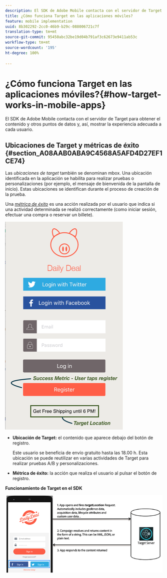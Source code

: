 ```yaml
---
description: El SDK de Adobe Mobile contacta con el servidor de Target para obtener el contenido y otros puntos de datos y, así, mostrar la experiencia adecuada a cada usuario.
title: ¿Cómo funciona Target en las aplicaciones móviles?
feature: mobile implementation
uuid: 8b302292-2cc0-46b9-b29c-088006721c7f
translation-type: tm+mt
source-git-commit: 95450abc32be19d04b791af3c62673e9411ab53c
workflow-type: tm+mt
source-wordcount: '195'
ht-degree: 100%

---
```



# ¿Cómo funciona Target en las aplicaciones móviles?{#how-target-works-in-mobile-apps}

El SDK de Adobe Mobile contacta con el servidor de Target para obtener el contenido y otros puntos de datos y, así, mostrar la experiencia adecuada a cada usuario.

## Ubicaciones de Target y métricas de éxito   {#section_A08AAB0ABA9C4568A5AFD4D27EF1CE74}

Las *ubicaciones de target* también se denominan mbox. Una ubicación identificada en la aplicación se habilita para realizar pruebas o personalizaciones (por ejemplo, el mensaje de bienvenida de la pantalla de inicio). Estas ubicaciones se identifican durante el proceso de creación de la prueba.

Una *[métrica de éxito](/help/c-activities/r-success-metrics/success-metrics.md#reference_D011575C85DA48E989A244593D9B9924)* es una acción realizada por el usuario que indica si una actividad determinada se realizó correctamente (como iniciar sesión, efectuar una compra o reservar un billete).

![](assets/mobile-target-location.png)

* **Ubicación de Target:** el contenido que aparece debajo del botón de registro.

   Este usuario se beneficia de envío gratuito hasta las 18.00 h. Esta ubicación se puede reutilizar en varias actividades de Target para realizar pruebas A/B y personalizaciones.

* **Métrica de éxito:** la acción que realiza el usuario al pulsar el botón de registro.

**Funcionamiento de Target en el SDK**

![](assets/how-target-mobile-works.png)

